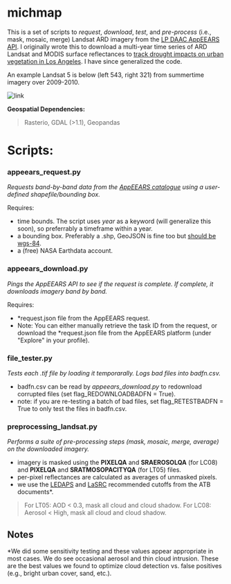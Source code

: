 # michmap


This is a set of scripts to *request*, *download*, *test*, and *pre-process* (i.e., mask, mosaic, merge) Landsat ARD imagery from the [LP DAAC AppEEARS API](https://lpdaacsvc.cr.usgs.gov/appeears/). I originally wrote this to download a multi-year time series of ARD Landsat and MODIS surface reflectances to [track drought impacts on urban vegetation in Los Angeles](https://www.sciencedirect.com/science/article/abs/pii/S2212095520306829). I have since generalized the code. 

An example Landsat 5 is below (left 543, right 321) from summertime imagery over 2009-2010. 

![link](./example_data/michmap_09-10_543_321_merge.jpg)

**Geospatial Dependencies:**

>Rasterio, GDAL (>1.1), Geopandas

# Scripts:

### appeears_request.py

*Requests band-by-band data from the [AppEEARS catalogue](https://lpdaacsvc.cr.usgs.gov/appeears/products) using a user-defined shapefile/bounding box.*

Requires:
- time bounds. The script uses *year* as a keyword (will generalize this soon), so preferrably a timeframe within a year.
- a bounding box. Preferably a .shp, GeoJSON is fine too but [should be wgs-84](http://switchfromshapefile.org/). 
- a (free) NASA Earthdata account.

### appeears_download.py

*Pings the AppEEARS API to see if the request is complete. If complete, it downloads imagery band by band.*

Requires:
- \*request.json file from the AppEEARS request. 
- Note: You can either manually retrieve the task ID from the request, or download the \*request.json file from the AppEEARS platform (under "Explore" in your profile).

### file_tester.py 

*Tests each .tif file by loading it temporarally. Logs bad files into badfn.csv.*

- badfn.csv can be read by *appeears_download.py* to redownload corrupted files (set flag_REDOWNLOADBADFN = True).
- note: if you are re-testing a batch of bad files, set flag_RETESTBADFN = True to only test the files in badfn.csv.

### preprocessing_landsat.py 

*Performs a suite of pre-processing steps (mask, mosaic, merge, average) on the downloaded imagery.*

- imagery is masked using the **PIXELQA** and **SRAEROSOLQA** (for LC08) and **PIXELQA** and **SRATMOSOPACITYQA** (for LT05) files. 
- per-pixel reflectances are calculated as averages of unmasked pixels. 
- we use the [LEDAPS](https://daac.ornl.gov/MODELS/guides/LEDAPS_V2.html) and [LaSRC](https://www.usgs.gov/media/files/landsat-8-collection-1-land-surface-reflectance-code-product-guide) recommended cutoffs from the ATB documents*.

>For LT05: AOD < 0.3, mask all cloud and cloud shadow. 
>For LC08: Aerosol < High, mask all cloud and cloud shadow.

## Notes

*We did some sensitivity testing and these values appear appropriate in most cases. We do see occasional aerosol and thin cloud intrusion. These are the best values we found to optimize cloud detection vs. false positives (e.g., bright urban cover, sand, etc.). 
